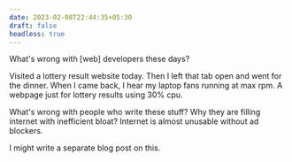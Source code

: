```yaml
---
date: 2023-02-08T22:44:35+05:30
draft: false
headless: true
---
```


What's wrong with \[web\] developers these days?

Visited a lottery result website today.  Then I left that tab open and went
for the dinner.  When I came back, I hear my laptop fans running at max rpm. A
webpage just for lottery results using 30% cpu.

What's wrong with people who write these stuff? Why they are filling internet
with inefficient bloat? Internet is almost unusable without ad blockers.

I might write a separate blog post on this.